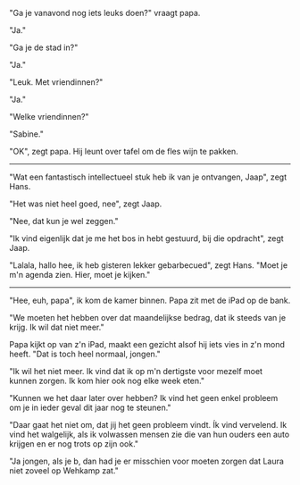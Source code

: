 "Ga je vanavond nog iets leuks doen?" vraagt papa.

"Ja."

"Ga je de stad in?"

"Ja."

"Leuk. Met vriendinnen?"

"Ja."

"Welke vriendinnen?"

"Sabine."

"OK", zegt papa. Hij leunt over tafel om de fles wijn te pakken.


__________



"Wat een fantastisch intellectueel stuk heb ik van je ontvangen, Jaap", zegt Hans. 

"Het was niet heel goed, nee", zegt Jaap.

"Nee, dat kun je wel zeggen."

"Ik vind eigenlijk dat je me het bos in hebt gestuurd, bij die opdracht", zegt Jaap.

"Lalala, hallo hee, ik heb gisteren lekker gebarbecued", zegt Hans. "Moet je m'n agenda zien. Hier, moet je kijken."



_______________



"Hee, euh, papa", ik kom de kamer binnen. Papa zit met de iPad op de bank.

"We moeten het hebben over dat maandelijkse bedrag, dat ik steeds van je krijg. Ik wil dat niet meer."

Papa kijkt op van z'n iPad, maakt een gezicht alsof hij iets vies in z'n mond heeft. "Dat is toch heel normaal, jongen."

"Ik wil het niet meer. Ik vind dat ik op m'n dertigste voor mezelf moet kunnen zorgen. Ik kom hier ook nog elke week eten."

"Kunnen we het daar later over hebben? Ik vind het geen enkel probleem om je in ieder geval dit jaar nog te steunen."

"Daar gaat het niet om, dat jij het geen probleem vindt. Ík vind vervelend. Ik vind het walgelijk, als ik volwassen mensen zie die van hun ouders een auto krijgen en er nog trots op zijn ook."

"Ja jongen, als je  b, dan had je er misschien voor moeten zorgen dat Laura niet zoveel op Wehkamp zat."
